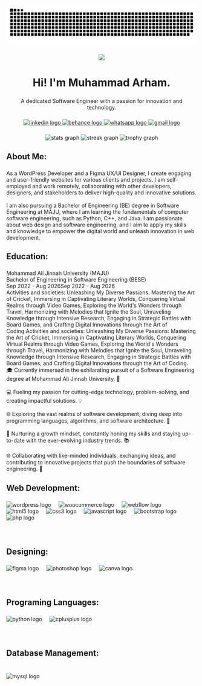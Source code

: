 <div align="center">
  <img src="https://raw.githubusercontent.com/platane/snk/output/github-contribution-grid-snake-dark.svg"  />
</div>

<br clear="both">

<div align="center">
  <img src="https://visitor-badge.laobi.icu/badge?page_id=Muhammad-Arham-6886.Muhammad-Arham-6886&left_color=olive&right_color=green&left_text=Views"  />
</div>

###

<h1 align="center">Hi! I'm Muhammad Arham.</h1>

###

<p align="center">A dedicated Software Engineer with a passion for innovation and technology.</p>

###

<div align="center">
  <a href="www.linkedin.com/in/muhammad-arham-49b388257">
    <img src="https://raw.githubusercontent.com/maurodesouza/profile-readme-generator/master/src/assets/icons/social/linkedin/default.svg" width="52" height="40" alt="linkedin logo"  />
  </a>
  <a href="https://www.behance.net/muhammadarham23" target="_blank">
    <img src="https://raw.githubusercontent.com/maurodesouza/profile-readme-generator/master/src/assets/icons/social/behance/default.svg" width="52" height="40" alt="behance logo"  />
  </a>
  <a href="https://wa.link/zyc3nr" target="_blank">
    <img src="https://raw.githubusercontent.com/maurodesouza/profile-readme-generator/master/src/assets/icons/social/whatsapp/default.svg" width="52" height="40" alt="whatsapp logo"  />
  </a>
  <a href="mailto:arhamarshadma795@mail.com" target="_blank">
    <img src="https://raw.githubusercontent.com/maurodesouza/profile-readme-generator/master/src/assets/icons/social/gmail/default.svg" width="52" height="40" alt="gmail logo"  />
  </a>
</div>

###

<div align="center">
  <img src="https://github-readme-stats.vercel.app/api?username=Muhammad-Arham-6886&hide_title=false&hide_rank=false&show_icons=true&include_all_commits=true&count_private=true&disable_animations=false&theme=dracula&locale=en&hide_border=true&order=1" height="170" alt="stats graph"  />
  <img src="https://streak-stats.demolab.com?user=Muhammad-Arham-6886&locale=en&mode=weekly&theme=dracula&hide_border=true&border_radius=5&date_format=M%20j%5B,%20Y%5D&order=3" height="170" alt="streak graph"  />
  <img src="https://github-profile-trophy.vercel.app?username=Muhammad-Arham-6886&theme=dracula&column=-1&row=1&margin-w=15&margin-h=8&no-bg=false&no-frame=true&order=4" height="150" alt="trophy graph"  />
</div>

###

<h2 align="left">About Me:</h2>

###

<p align="left">As a WordPress Developer and a Figma UX/UI Designer, I create engaging and user-friendly websites for various clients and projects. I am self-employed and work remotely, collaborating with other developers, designers, and stakeholders to deliver high-quality and innovative solutions.<br><br>I am also pursuing a Bachelor of Engineering (BE) degree in Software Engineering at MAJU, where I am learning the fundamentals of computer software engineering, such as Python, C++, and Java. I am passionate about web design and software engineering, and I aim to apply my skills and knowledge to empower the digital world and unleash innovation in web development.</p>

###

<h2 align="left">Education:</h2>

###

<p align="left">Mohammad Ali Jinnah University (MAJU)<br>Bachelor of Engineering in Software Engineering (BESE)<br>Sep 2022 - Aug 2026Sep 2022 - Aug 2026<br>Activities and societies: Unleashing My Diverse Passions: Mastering the Art of Cricket, Immersing in Captivating Literary Worlds, Conquering Virtual Realms through Video Games, Exploring the World's Wonders through Travel, Harmonizing with Melodies that Ignite the Soul, Unraveling Knowledge through Intensive Research, Engaging in Strategic Battles with Board Games, and Crafting Digital Innovations through the Art of Coding.Activities and societies: Unleashing My Diverse Passions: Mastering the Art of Cricket, Immersing in Captivating Literary Worlds, Conquering Virtual Realms through Video Games, Exploring the World's Wonders through Travel, Harmonizing with Melodies that Ignite the Soul, Unraveling Knowledge through Intensive Research, Engaging in Strategic Battles with Board Games, and Crafting Digital Innovations through the Art of Coding.<br>🎓 Currently immersed in the exhilarating pursuit of a Software Engineering degree at Mohammad Ali Jinnah University. 🚀<br><br>💻 Fueling my passion for cutting-edge technology, problem-solving, and creating impactful solutions. 💡<br><br>🌐 Exploring the vast realms of software development, diving deep into programming languages, algorithms, and software architecture. 🌟<br><br>🌱 Nurturing a growth mindset, constantly honing my skills and staying up-to-date with the ever-evolving industry trends. 📚<br><br>🌐 Collaborating with like-minded individuals, exchanging ideas, and contributing to innovative projects that push the boundaries of software engineering. 🤝</p>

###

<h2 align="left">Web Development:</h2>

###

<div align="left">
  <img src="https://cdn.jsdelivr.net/gh/devicons/devicon/icons/wordpress/wordpress-plain.svg" height="40" alt="wordpress logo"  />
  <img width="12" />
  <img src="https://cdn.jsdelivr.net/gh/devicons/devicon/icons/woocommerce/woocommerce-plain-wordmark.svg" height="40" alt="woocommerce logo"  />
  <img width="12" />
  <img src="https://cdn.jsdelivr.net/gh/devicons/devicon/icons/webflow/webflow-original.svg" height="40" alt="webflow logo"  />
  <img width="12" />
  <img src="https://cdn.jsdelivr.net/gh/devicons/devicon/icons/html5/html5-original.svg" height="40" alt="html5 logo"  />
  <img width="12" />
  <img src="https://cdn.jsdelivr.net/gh/devicons/devicon/icons/css3/css3-original.svg" height="40" alt="css3 logo"  />
  <img width="12" />
  <img src="https://cdn.jsdelivr.net/gh/devicons/devicon/icons/javascript/javascript-original.svg" height="40" alt="javascript logo"  />
  <img width="12" />
  <img src="https://cdn.jsdelivr.net/gh/devicons/devicon/icons/bootstrap/bootstrap-original.svg" height="40" alt="bootstrap logo"  />
  <img width="12" />
  <img src="https://cdn.jsdelivr.net/gh/devicons/devicon/icons/php/php-original.svg" height="40" alt="php logo"  />
</div>

###

<br clear="both">

<h2 align="left">Designing:</h2>

###

<div align="left">
  <img src="https://cdn.jsdelivr.net/gh/devicons/devicon/icons/figma/figma-original.svg" height="40" alt="figma logo"  />
  <img width="12" />
  <img src="https://cdn.jsdelivr.net/gh/devicons/devicon/icons/photoshop/photoshop-plain.svg" height="40" alt="photoshop logo"  />
  <img width="12" />
  <img src="https://cdn.jsdelivr.net/gh/devicons/devicon/icons/canva/canva-original.svg" height="40" alt="canva logo"  />
</div>

###

<br clear="both">

<h2 align="left">Programing Languages:</h2>

###

<div align="left">
  <img src="https://cdn.jsdelivr.net/gh/devicons/devicon/icons/python/python-original.svg" height="40" alt="python logo"  />
  <img width="12" />
  <img src="https://cdn.jsdelivr.net/gh/devicons/devicon/icons/cplusplus/cplusplus-original.svg" height="40" alt="cplusplus logo"  />
</div>

###

<br clear="both">

<h2 align="left">Database Management:</h2>

###

<br clear="both">

<div align="left">
  <img src="https://cdn.jsdelivr.net/gh/devicons/devicon/icons/mysql/mysql-original.svg" height="40" alt="mysql logo"  />
</div>

###
